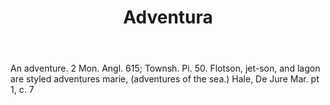 ---
title: Adventura
permalink: "/definitions/adventura.html"
body: An adventure. 2 Mon. Angl. 615; Townsh. Pi. 50. Flotson, jet-son, and lagon
  are styled adventures marie, (adventures of the sea.) Hale, De Jure Mar. pt 1, c.
  7
published_at: '2018-07-07'
layout: post
---